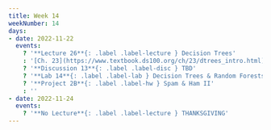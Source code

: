```yaml
---
title: Week 14
weekNumber: 14
days:
- date: 2022-11-22
  events:
    ? '**Lecture 26**{: .label .label-lecture } Decision Trees'
    : '[Ch. 23](https://www.textbook.ds100.org/ch/23/dtrees_intro.html)'
    ? '**Discussion 13**{: .label .label-disc } TBD' 
    ? '**Lab 14**{: .label .label-lab } Decision Trees & Random Forests'
    ? '**Project 2B**{: .label .label-hw } Spam & Ham II'
    : ''
- date: 2022-11-24
  events:
    ? '**No Lecture**{: .label .label-lecture } THANKSGIVING'
---
```

